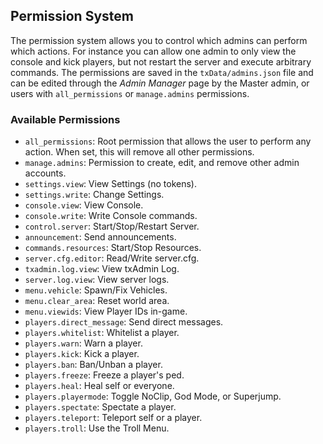 ## Permission System
The permission system allows you to control which admins can perform which actions.
For instance you can allow one admin to only view the console and kick players, but not restart the server and execute arbitrary commands.
The permissions are saved in the `txData/admins.json` file and can be edited through the *Admin Manager* page by the Master admin, or users with `all_permissions` or `manage.admins` permissions.

### Available Permissions
- `all_permissions`: Root permission that allows the user to perform any action. When set, this will remove all other permissions.
- `manage.admins`: Permission to create, edit, and remove other admin accounts.
- `settings.view`: View Settings (no tokens).
- `settings.write`: Change Settings.
- `console.view`: View Console.
- `console.write`: Write Console commands.
- `control.server`: Start/Stop/Restart Server.
- `announcement`: Send announcements.
- `commands.resources`: Start/Stop Resources.
- `server.cfg.editor`: Read/Write server.cfg.
- `txadmin.log.view`: View txAdmin Log.
- `server.log.view`: View server logs.
- `menu.vehicle`: Spawn/Fix Vehicles.
- `menu.clear_area`: Reset world area.
- `menu.viewids`: View Player IDs in-game.
- `players.direct_message`: Send direct messages.
- `players.whitelist`: Whitelist a player.
- `players.warn`: Warn a player.
- `players.kick`: Kick a player.
- `players.ban`: Ban/Unban a player.
- `players.freeze`: Freeze a player's ped.
- `players.heal`: Heal self or everyone.
- `players.playermode`: Toggle NoClip, God Mode, or Superjump.
- `players.spectate`: Spectate a player.
- `players.teleport`: Teleport self or a player.
- `players.troll`: Use the Troll Menu.
